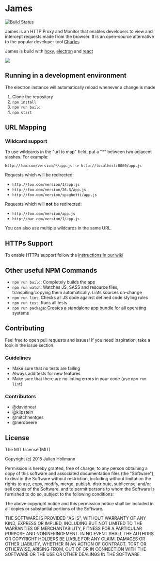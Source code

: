 # James

[![Build Status](https://travis-ci.org/james-proxy/james.svg?branch=master)](https://travis-ci.org/james-proxy/james)

James is an HTTP Proxy and Monitor that enables developers to view and intercept requests made from the browser.
It is an open-source alternative to the popular developer tool [Charles](http://www.charlesproxy.com/)

James is build with [hoxy](https://github.com/greim/hoxy), [electron](https://github.com/atom/electron) and [react](https://facebook.github.io/react/index.html)

![](resource/screenshot-1.png)

## Running in a development environment

The electron instance will automatically reload whenever a change is made

 1. Clone the repository
 2. `npm install`
 3. `npm run build`
 4. `npm start`

## URL Mapping

### Wildcard support

To use wildcards in the "url to map" field, put a "*" between two adjacent slashes. For example:
```
http://foo.com/version/*/app.js -> http://localhost:8000/app.js
```
Requests which will be redirected:
* `http://foo.com/version/1/app.js`
* `http://foo.com/version/26.8/app.js`
* `http://foo.com/version/spaghetti/app.js`

Requests which will **not** be redirected:
* `http://foo.com/version/app.js`
* `http://bar.com/version/1/app.js`

You can also use multiple wildcards in the same URL.
 
## HTTPs Support

To enable HTTPs support follow the [instructions in our wiki](https://github.com/james-proxy/james/wiki/Configuring-James-for-HTTPS)

## Other useful NPM Commands

- `npm run build`: Completely builds the app
- `npm run watch`: Watches JS, SASS and resource files, transpiling/copying them automatically. Lints sources on-change
- `npm run lint`: Checks all JS code against defined code styling rules
- `npm run test`: Runs all tests
- `npm run package`: Creates a standalone app bundle for all operating systems

## Contributing

Feel free to open pull requests and issues!
If you need inspiration, take a look in the issue section.

### Guidelines
- Make sure that no tests are failing
- Always add tests for new features
- Make sure that there are no linting errors in your code (use `npm run lint`)

### Contributors
- @davidneat
- @klipstein
- @mitchhentges
- @nerdbeere

## License
The MIT License (MIT)

Copyright (c) 2015 Julian Hollmann

Permission is hereby granted, free of charge, to any person obtaining a copy of this software and associated documentation files (the "Software"), to deal in the Software without restriction, including without limitation the rights to use, copy, modify, merge, publish, distribute, sublicense, and/or sell copies of the Software, and to permit persons to whom the Software is furnished to do so, subject to the following conditions:

The above copyright notice and this permission notice shall be included in all copies or substantial portions of the Software.

THE SOFTWARE IS PROVIDED "AS IS", WITHOUT WARRANTY OF ANY KIND, EXPRESS OR IMPLIED, INCLUDING BUT NOT LIMITED TO THE WARRANTIES OF MERCHANTABILITY, FITNESS FOR A PARTICULAR PURPOSE AND NONINFRINGEMENT. IN NO EVENT SHALL THE AUTHORS OR COPYRIGHT HOLDERS BE LIABLE FOR ANY CLAIM, DAMAGES OR OTHER LIABILITY, WHETHER IN AN ACTION OF CONTRACT, TORT OR OTHERWISE, ARISING FROM, OUT OF OR IN CONNECTION WITH THE SOFTWARE OR THE USE OR OTHER DEALINGS IN THE SOFTWARE.
